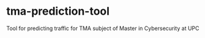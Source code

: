 # tma-prediction-tool
Tool for predicting traffic for TMA subject of Master in Cybersecurity at UPC
